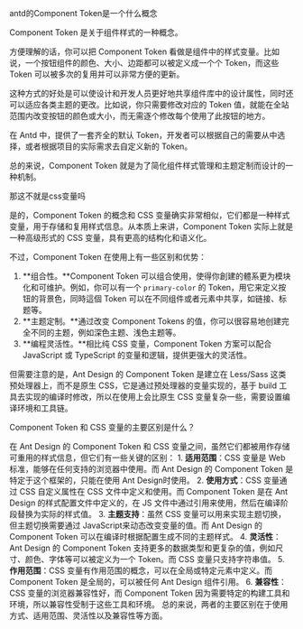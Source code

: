 antd的Component Token是一个什么概念

Component Token 是关于组件样式的一种概念。

方便理解的话，你可以把 Component Token 看做是组件中的样式变量。比如说，一个按钮组件的颜色、大小、边距都可以被定义成一个个 Token，而这些 Token 可以被多次的复用并可以非常方便的更新。

这种方式的好处是可以使设计和开发人员更好地共享组件库中的设计属性，同时还可以适应各类主题的更改。比如说，你只需要修改对应的 Token 值，就能在全站范围内改变按钮的颜色或大小，而无需逐个修改每个使用了此按钮的地方。

在 Antd 中，提供了一套齐全的默认 Token，开发者可以根据自己的需要从中选择，或者根据项目的实际需求去自定义新的 Token。

总的来说，Component Token 就是为了简化组件样式管理和主题定制而设计的一种机制。

那这不就是css变量吗

是的，Component Token 的概念和 CSS 变量确实非常相似，它们都是一种样式变量，用于存储和复用样式信息。从本质上来讲，Component Token 实际上就是一种高级形式的 CSS 变量，具有更高的结构化和语义化。

不过，Component Token 在使用上有一些区别和优势：

1. **组合性。**Component Token 可以组合使用，使得你創建的體系更为模块化和可维护。例如，你可以有一个 `primary-color` 的 Token，用它来定义按钮的背景色，同時這個 Token 可以在不同组件或者元素中共享，如链接、标题等。
2. **主题定制。**通过改变 Component Tokens 的值，你可以很容易地创建完全不同的主题，例如深色主题、浅色主题等。
3. **编程灵活性。**相比纯 CSS 变量，Component Token 方案可以配合 JavaScript 或 TypeScript 的变量和逻辑，提供更强大的灵活性。

但需要注意的是，Ant Design 的 Component Token 是建立在 Less/Sass 这类预处理器上，而不是原生 CSS，它是通过预处理器的变量实现的，基于 build 工具去实现的编译时修改，所以在使用上会比原生 CSS 变量复杂一些，需要设置编译环境和工具链。

Component Token 和 CSS 变量的主要区别是什么？

在 Ant Design 的 Component Token 和 CSS 变量之间，虽然它们都被用作存储可重用的样式信息，但它们有一些关键的区别： 1. **适用范围**：CSS 变量是 Web 标准，能够在任何支持的浏览器中使用。而 Ant Design 的 Component Token 是特定于这个框架的，只能在使用 Ant Design时使用。 2. **使用方式**：CSS 变量通过 CSS 自定义属性在 CSS 文件中定义和使用。而 Component Token 是在 Ant Design 的样式配置文件中定义的，在 JS 文件中通过引用来使用，然后在编译阶段替换为实际的样式值。 3. **主题支持**：虽然 CSS 变量可以用来实现主题切换，但主题切换需要通过 JavaScript来动态改变变量的值。而 Ant Design 的 Component Token 可以在编译时根据配置生成不同的主题样式。 4. **灵活性**：Ant Design 的 Component Token 支持更多的数据类型和更复杂的值，例如尺寸、颜色、字体等可以被定义为一个 Token。而 CSS 变量只支持字符串值。 5. **作用范围**：CSS 变量有作用范围的概念，可以在全局或特定元素中定义。而 Component Token 是全局的，可以被任何 Ant Design 组件引用。 6. **兼容性**：CSS 变量的浏览器兼容性好，而 Component Token 因为需要特定的构建工具和环境，所以兼容性受制于这些工具和环境。 总的来说，两者的主要区别在于使用方式、适用范围、灵活性以及兼容性等方面。